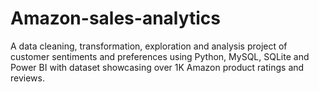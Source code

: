 # Amazon-sales-analytics
A data cleaning, transformation, exploration and analysis project of customer sentiments and preferences using Python, MySQL, SQLite and Power BI with dataset showcasing over 1K Amazon product ratings and reviews.
